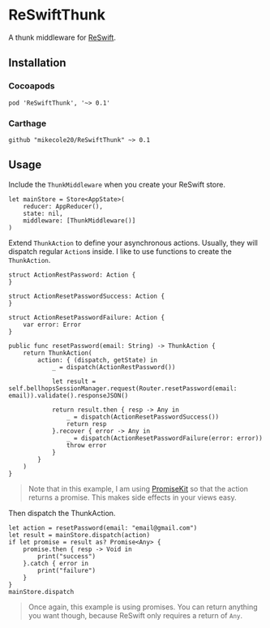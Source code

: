 # ReSwiftThunk
A thunk middleware for [ReSwift](https://github.com/ReSwift/ReSwift).

## Installation

### Cocoapods
```
pod 'ReSwiftThunk', '~> 0.1'
```

### Carthage
```
github "mikecole20/ReSwiftThunk" ~> 0.1
```

## Usage
Include the `ThunkMiddleware` when you create your ReSwift store.
```
let mainStore = Store<AppState>(
    reducer: AppReducer(),
    state: nil,
    middleware: [ThunkMiddleware()]
)
```

Extend `ThunkAction` to define your asynchronous actions. Usually, they will dispatch regular `Action`s inside. I like to use functions to create the `ThunkAction`.
```
struct ActionRestPassword: Action {
}

struct ActionResetPasswordSuccess: Action {
}

struct ActionResetPasswordFailure: Action {
    var error: Error
}

public func resetPassword(email: String) -> ThunkAction {
    return ThunkAction(
        action: { (dispatch, getState) in
            _ = dispatch(ActionRestPassword())

            let result = self.bellhopsSessionManager.request(Router.resetPassword(email: email)).validate().responseJSON()

            return result.then { resp -> Any in
                _ = dispatch(ActionResetPasswordSuccess())
                return resp
            }.recover { error -> Any in
                _ = dispatch(ActionResetPasswordFailure(error: error))
                throw error
            }
        }
    )
}

```
> Note that in this example, I am using [PromiseKit](https://github.com/mxcl/PromiseKit) so that the action returns a promise. This makes side effects in your views easy.

Then dispatch the ThunkAction.
```
let action = resetPassword(email: "email@gmail.com")
let result = mainStore.dispatch(action)
if let promise = result as? Promise<Any> {
    promise.then { resp -> Void in
        print("success")
    }.catch { error in
        print("failure")
    }
}
mainStore.dispatch
```
> Once again, this example is using promises. You can return anything you want though, because ReSwift only requires a return of `Any`.
